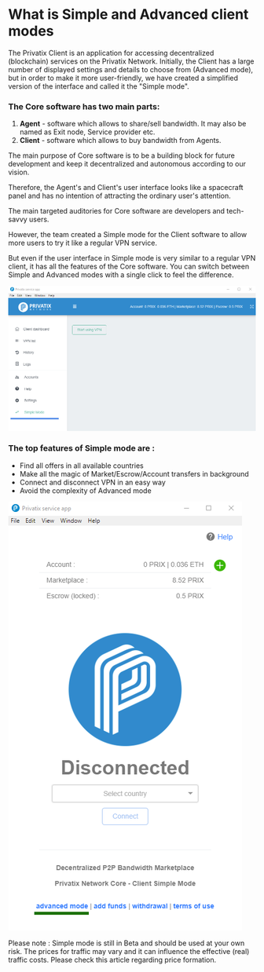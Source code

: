 # What is Simple and Advanced client modes

The Privatix Client is an application for accessing decentralized \(blockchain\) services on the Privatix Network. Initially, the Client has a large number of displayed settings and details to choose from \(Advanced mode\), but in order to make it more user-friendly, we have created a simplified version of the interface and called it the "Simple mode".

### The Core software has two main parts: 

1. **Agent** - software which allows to share/sell bandwidth. It may also be named as Exit node, Service provider etc. 
2. **Client**  - software which allows to buy bandwidth from Agents. 

The main purpose of Core software is to be a building block for future development and keep it decentralized and autonomous according to our vision. 

Therefore, the Agent's and Client's user interface looks like a spacecraft panel and has no intention of attracting the ordinary user's attention.

The main targeted auditories for Core software are developers and tech-savvy users. 

However, the team created a Simple mode for the Client software to allow more users to try it like a regular VPN service.

But even if the user interface in Simple mode is very similar to a regular VPN client, it has all the features of the Core software. You can switch between Simple and Advanced modes with a single click to feel the difference.

![Advanced Mode of Privatix Client](../.gitbook/assets/image%20%284%29.png)

### **The top features of Simple mode are :** 

* Find all offers in all available countries
* Make all the magic of Market/Escrow/Account transfers in background
* Connect and disconnect VPN in an easy way
* Avoid the complexity of Advanced mode 

![Simple mode of Privatix Client](../.gitbook/assets/image%20%286%29.png)

  
Please note : Simple mode is still in Beta and should be used at your own risk. The prices for traffic may vary and it can influence the effective \(real\) traffic costs. Please check this article regarding price formation.



  



